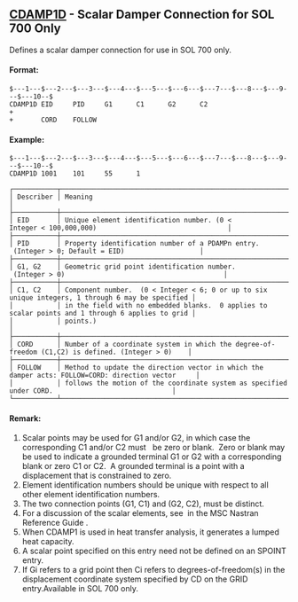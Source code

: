 ## [CDAMP1D](https://nexus.hexagon.com/documentationcenter/bundle/MSC_Nastran_2022.4/page/Nastran_Combined_Book/qrg/bulkc1/TOC.CDAMP1D.xhtml) - Scalar Damper Connection for SOL 700 Only

Defines a scalar damper connection for use in SOL 700 only.

#### Format:

```nastran
$---1---$---2---$---3---$---4---$---5---$---6---$---7---$---8---$---9---$---10--$
CDAMP1D EID     PID     G1      C1      G2      C2                      +       
+       CORD    FOLLOW                                                          
```

#### Example:

```nastran
$---1---$---2---$---3---$---4---$---5---$---6---$---7---$---8---$---9---$---10--$
CDAMP1D 1001    101     55      1                                               
```

```text
┌───────────┬───────────────────────────────────────────────────────────────────────────────────────────────────┐
│ Describer │ Meaning                                                                                           │
├───────────┼───────────────────────────────────────────────────────────────────────────────────────────────────┤
│ EID       │ Unique element identification number. (0 < Integer < 100,000,000)                                 │
├───────────┼───────────────────────────────────────────────────────────────────────────────────────────────────┤
│ PID       │ Property identification number of a PDAMPn entry.  (Integer > 0; Default = EID)                   │
├───────────┼───────────────────────────────────────────────────────────────────────────────────────────────────┤
│ G1, G2    │ Geometric grid point identification number.  (Integer > 0)                                        │
├───────────┼───────────────────────────────────────────────────────────────────────────────────────────────────┤
│ C1, C2    │ Component number.  (0 < Integer < 6; 0 or up to six unique integers, 1 through 6 may be specified │
│           │ in the field with no embedded blanks.  0 applies to scalar points and 1 through 6 applies to grid │
│           │ points.)                                                                                          │
├───────────┼───────────────────────────────────────────────────────────────────────────────────────────────────┤
│ CORD      │ Number of a coordinate system in which the degree-of-freedom (C1,C2) is defined. (Integer > 0)    │
├───────────┼───────────────────────────────────────────────────────────────────────────────────────────────────┤
│ FOLLOW    │ Method to update the direction vector in which the damper acts: FOLLOW=CORD: direction vector     │
│           │ follows the motion of the coordinate system as specified under CORD.                              │
└───────────┴───────────────────────────────────────────────────────────────────────────────────────────────────┘
```

#### Remark:

1. Scalar points may be used for G1 and/or G2, in which case the corresponding C1 and/or C2 must   be zero or blank.  Zero or blank may be used to indicate a grounded terminal G1 or G2 with a corresponding blank or zero C1 or C2.  A grounded terminal is a point with a displacement that is constrained to zero.
2. Element identification numbers should be unique with respect to all other element identification numbers.
3. The two connection points (G1, C1) and (G2, C2), must be distinct.
4. For a discussion of the scalar elements, see   in the  MSC Nastran Reference Guide .
5. When CDAMP1 is used in heat transfer analysis, it generates a lumped heat capacity.
6. A scalar point specified on this entry need not be defined on an SPOINT entry.
7. If Gi refers to a grid point then Ci refers to degrees-of-freedom(s) in the displacement coordinate system specified by CD on the GRID entry.Available in SOL 700 only.
